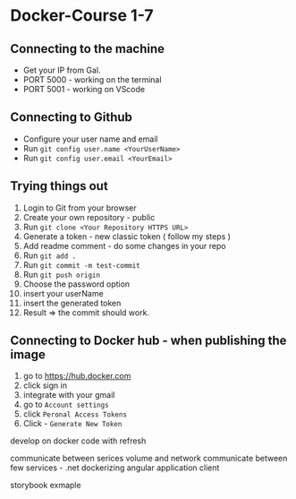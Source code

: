 # Docker-Course 1-7

## Connecting to the machine

- Get your IP from Gal.
- PORT 5000 - working on the terminal
- PORT 5001 - working on VScode

## Connecting to Github

- Configure your user name and email
- Run `git config user.name <YourUserName>`
- Run `git config user.email <YourEmail>`

## Trying things out

1. Login to Git from your browser
2. Create your own repository - public
3. Run `git clone <Your Repository HTTPS URL>`
4. Generate a token - new classic token ( follow my steps )
5. Add readme comment - do some changes in your repo
6. Run `git add .`
7. Run `git commit -m test-commit`
8. Run `git push origin`
9. Choose the password option
10. insert your userName
11. insert the generated token
12. Result => the commit should work.

## Connecting to Docker hub - when publishing the image

1. go to https://hub.docker.com
2. click sign in
3. integrate with your gmail
4. go to `Account settings`
5. click `Peronal Access Tokens`
6. Click - `Generate New Token`


develop on docker code with refresh

communicate between serices volume and network
communicate between few services - .net
dockerizing angular application client

storybook exmaple
